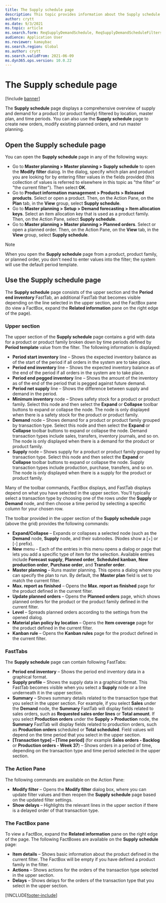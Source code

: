 ```yaml
---
title: The Supply schedule page
description: This topic provides information about the Supply schedule page and its capabilities.
author: crytt
ms.date: 9/3/2021
ms.topic: article
ms.search.form: ReqSupplyDemandSchedule, ReqSupplyDemandScheduleFilters, ReqSupplyDemandItemDetails, ReqTransFuturesActionsPart, ReqSupplyDemandOverviewLegendPart
audience: Application User
ms.reviewer: kamaybac
ms.search.region: Global
ms.author: crytt
ms.search.validFrom: 2021-06-09
ms.dyn365.ops.version: 10.0.22
---
```


# The Supply schedule page

[!include [banner](../includes/banner.md)]

The **Supply schedule** page displays a comprehensive overview of supply and demand for a product (or product family) filtered by location, master plan, and time periods. You can also use the **Supply schedule** page to create new orders, modify existing planned orders, and run master planning.

## Open the Supply schedule page

You can open the **Supply schedule** page in any of the following ways:

- Go to **Master planning \> Master planning \> Supply schedule** to open the **Modify filter** dialog. In the dialog, specify which plan and product you are looking for by entering filter values in the fields provided (this collection of values is referred to elsewhere in this topic as "the filter" or "the current filter"). Then select **OK**.
- Go to **Product information management \> Products \> Released products**. Select or open a product. Then, on the Action Pane, on the **Plan** tab, in the **View** group, select **Supply schedule**.
- Go to **Master planning \> Setup \> Demand forecasting \> Item allocation keys**. Select an item allocation key that is used as a product family. Then, on the Action Pane, select **Supply schedule**.
- Go to **Master planning \> Master planning \> Planned orders**. Select or open a planned order. Then, on the Action Pane, on the **View** tab, in the **View** group, select **Supply schedule**.

> [!NOTE]
> When you open the **Supply schedule** page from a product, product family, or planned order, you don't need to enter values into the filter; the system will use the default period template.

## Use the Supply schedule page

The **Supply schedule** page consists of the upper section and the **Period end inventory** FastTab, an additional FastTab that becomes visible depending on the line selected in the upper section, and the FactBox pane (to view a FactBox, expand the **Related information** pane on the right edge of the page).

### Upper section

The upper section of the **Supply schedule** page contains a grid with data for a product or product family broken down by time periods defined by **Period template** value from the filter. The following information is displayed:

- **Period start inventory** line – Shows the expected inventory balance as of the start of the period if all orders in the system are to take place.
- **Period end inventory** line – Shows the expected inventory balance as of the end of the period if all orders in the system are to take place.
- **Period end pegged inventory** line – Shows the amount of the inventory as of the end of the period that is pegged against future demand.
- **Period net supply** line – Shows the difference between supply and demand in the period.
- **Minimum inventory** node – Shows safety stock for a product or product family. Select this node and then select the **Expand** or **Collapse** toolbar buttons to expand or collapse the node. The node is only displayed when there is a safety stock for the product or product family.
- **Demand** node – Shows demand for a product or product family grouped by transaction type. Select this node and then select the **Expand** or **Collapse** toolbar buttons to expand or collapse the node. Demand transaction types include sales, transfers, inventory journals, and so on. The node is only displayed when there is a demand for the product or product family.
- **Supply** node – Shows supply for a product or product family grouped by transaction type. Select this node and then select the **Expand** or **Collapse** toolbar buttons to expand or collapse the node. Supply transaction types include production, purchase, transfers, and so on. The node is only displayed when there is a supply for the product or product family.

Many of the toolbar commands, FactBox displays, and FastTab displays depend on what you have selected in the upper section. You'll typically select a transaction type by choosing one of the rows under the **Supply** or **Demand** node, and then choose a time period by selecting a specific column for your chosen row.

The toolbar provided in the upper section of the **Supply schedule** page (above the grid) provides the following commands:

- **Expand/Collapse** – Expands or collapses a selected node (such as the **Demand** node, **Supply** node, and their subnodes. (Nodes show a [+] or [-] prefix).
- **New** menu – Each of the entries in this menu opens a dialog or page that lets you add a specific type of item for the selection. Available entries include **Forecast supply**, **Planned order**, **Scheduled kanban**, **New production order**, **Purchase order**, and **Transfer order**.
- **Master planning** – Runs master planning. This opens a dialog where you can specify the plan to run. By default, the **Master plan** field is set to match the current filter.
- **Max. report as finished** – Opens the **Max. report as finished** page for the product defined in the current filter.
- **Update planned orders** – Opens the **Planned orders** page, which shows planned orders for the product or the product family defined in the current filter.
- **Level** – Spreads planned orders according to the settings from the opened dialog.
- **Material plan policy by location** – Opens the **Item coverage** page for the product defined in the current filter.
- **Kanban rule** – Opens the **Kanban rules** page for the product defined in the current filter.

### FastTabs

The **Supply schedule** page can contain following FastTabs:

- **Period end inventory** – Shows the period end inventory data in a graphical format.
- **Supply profile** – Shows the supply data in a graphical format. This FastTab becomes visible when you select a **Supply** node or a line underneath it in the upper section.
- **Summary** – Shows summary details related to the transaction type that you select in the upper section. For example, if you select **Sales** under the **Demand** node, the **Summary** FastTab will display fields related to sales orders, such as **Requested sales order lines** or **Total amount**. If you select **Production orders** under the **Supply \> Production** node, the **Summary** FastTab will display fields related to production orders, such as **Production orders** scheduled or **Total scheduled**. Field values will depend on the time period that you select in the upper section. 
- **[Transaction type] – [Time period]** (for example **Sales orders - Backlog** or **Production orders - Week 37**) – Shows orders in a period of time, depending on the transaction type and time period selected in the upper section.

### The Action Pane

The following commands are available on the Action Pane:

- **Modify filter** – Opens the **Modify filter** dialog box, where you can update filter values and then reopen the **Supply schedule** page based on the updated filter settings.
- **Show delays** – Highlights the relevant lines in the upper section if there is a delayed order of that transaction type.

### The FactBox pane

To view a FactBox, expand the **Related information** pane on the right edge of the page. The following FactBoxes are available on the **Supply schedule** page:

- **Item details** – Shows basic information about the product defined in the current filter. The FactBox will be empty if you have defined a product family in the filter.
- **Actions** – Shows actions for the orders of the transaction type selected in the upper section.
- **Delays** – Shows delays for the orders of the transaction type that you select in the upper section.

[!INCLUDE[footer-include](../../includes/footer-banner.md)]
